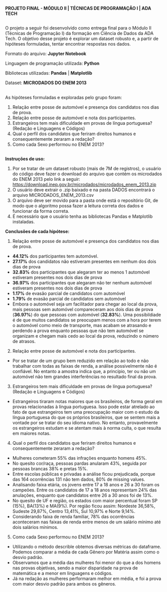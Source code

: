 **PROJETO FINAL - MÓDULO II | TÉCNICAS DE PROGRAMAÇÃO I | ADA TECH**
##

O projeto a seguir foi desenvolvido como entrega final para o Módulo II (Técnicas de Programação I) da formação em Ciência de Dados da ADA Tech.
O objetivo desse projeto é explorar um dataset robusto e, a partir de hipóteses formuladas, tentar encontrar respostas nos dados. 

Formato do arquivo: **Jupyter Notebook**

Linguagem de programação utilizada: **Python**

Bibliotecas utilizadas: **Pandas** | **Matplotlib**

Dataset: **MICRODADOS DO ENEM 2013**
##

As hipóteses formuladas e exploradas pelo grupo foram:

1. Relação entre posse de automóvel e presença dos candidatos nos dias de prova.
2. Relação entre posse de automóvel e nota dos participantes.
3. Estrangeiros tem mais dificuldade em provas de língua portuguesa? (Redação e Linguagens e Códigos)
4. Qual o perfil dos candidatos que feriram direitos humanos e consequentemente zeraram a redação?
5. Como cada Sexo performou no ENEM 2013?

##

**Instruções de uso:**

1. Por se tratar de um dataset robusto (mais de 7M de registros), o usuário do código deve fazer o download do arquivo que contém os microdados do ENEM 2013 pelo link a seguir:
   https://download.inep.gov.br/microdados/microdados_enem_2013.zip
2. O usuário deve extrair o .zip baixado e na pasta DADOS encontrará o arquivo MICRODADOS_ENEM_2013.csv
3. O arquivo deve ser movido para a pasta onde está o repositório Git, de modo que o algoritmo possa fazer a leitura correta dos dados e funcionar da forma correta.
4. É necessário que o usuário tenha as bibliotecas Pandas e Matplotlib instaladas.



**Conclusões de cada hipótese:**

1. Relação entre posse de automóvel e presença dos candidatos nos dias de prova.
   
- **44.12%** dos participantes tem automóvel. 
- **27.17%** dos candidatos não estiveram presentes em nenhum dos dois dias de prova
- **32.83%** dos participantes que alegaram ter ao menos 1 automóvel estiveram presentes nos dois dias de prova
- **36.97%** dos participantes que alegaram não ter nenhum automóvel estiveram presentes nos dois dias de prova
- **1.17%** de evasão parcial de candidatos com automóvel
- **1.79%** de evasão parcial de candidatos sem automóvel
- Embora o automóvel seja um facilitador para chegar ao local da prova, mais pessoas sem automóvel compareceram aos dois dias de prova (**36.97%**) do que pessoas com automóvel (**32.83%**).
  Uma possibildiade é de que muitos candidatos se preocupam menos com a hora por terem o automóvel como meio de transporte, mas acabam se atrasando e perdendo a prova enquanto pessoas que não tem automóvel se organizam e chegam mais cedo ao local da prova, reduzindo o número de atrasos.

2. Relação entre posse de automóvel e nota dos participantes.

- Por se tratar de um grupo bem reduzido em relação ao todo e não trabalhar com todas as faixas de renda, a análise possivelmente não é confiável. No entanto a amostra indica que, a princípio, ter ou não um automóvel não tem grandes interferências no resultado final da prova.

3. Estrangeiros tem mais dificuldade em provas de língua portuguesa? (Redação e Linguagens e Códigos)

- Estrangeiros tiraram notas maiores que os brasileiros, de forma geral em provas relacionadas à língua portuguesa. Isso pode estar atrelado ao fato de que estrangeiros tem uma preocupação maior com o estudo da língua portuguesa do que os próprios brasileiros, que se sentem mais a vontade por se tratar do seu idioma nativo. No entanto, provavelmente os estrangeiros estudam e se atentam mais à norma culta, o que resulta em maiores notas.

4. Qual o perfil dos candidatos que feriram direitos humanos e consequentemente zeraram a redação?

- Mulheres cometeram 55% das infrações enquanto homens 45%.
- No quesito cor/raça, pessoas pardas anularam 43%, seguida por pessoas brancas 38% e pretas 15%.
- Entre escolas públicas e privadas a análise ficou prejudicada, porque das 164 ocorrências 131 não tem dados,
80% de missing values.
- Analisando faixa etária, os jovens entre 17 a 18 anos e 26 a 30 foram os campeões. Entre os candidatos de 17 a 18 anos representam 24% das anulações, enquanto que candidatos entre 26 a 30 anos foi de 13%.
- No quesito de UF e região, os estados com maior percentual foram SP (15%), BA(13%) e MA(9%). Por região ficou assim: Nordeste 36,58%, Sudeste 29,87%, Centro 13,41%, Sul 10,97% e Norte 9,14%.
- Considerando faixa de renda familiar, 78% das ocorrências aconteceram nas faixas de renda entre menos de um salário mínimo até dois salários mínimos.

5. Como cada Sexo performou no ENEM 2013?

- Utilizando o método describle obtemos diversas métricas do dataframe. Podemos comparar a média de cada Gênero por Matéria assim como o desvio padrão.
- Observamos que a média das mulheres foi menor do que a dos homens nas provas objetivas, sendo a maior disparidade na prova de matemática e a menor em linguagens e códigos.
- Já na redação as mulheres performaram melhor em média, e foi a prova com maior desvio padrão para ambos os gêneros.


